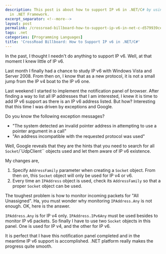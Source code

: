 ```yaml
---
description: This post is about how to support IP v6 in .NET/C# by using the new API
  in .NET Framework.
excerpt_separator: <!--more-->
layout: post
permalink: /crossroad-billboard-how-to-support-ip-v6-in-net-c-d579939ce0f0
tags: .net
categories: [Programming Languages]
title: 'CrossRoad Billboard: How to Support IP v6 in .NET/C#'
---
```

In the past, I thought I needn't do anything to support IP v6. Well, at that moment I knew little of IP v6.

Last month I finally had a chance to study IP v6 with Windows Vista and Server 2008. From then on, I know that as a new protocol, it is not a small jump from the IP v4 boat to the IP v6 one.
<!--more-->

Last weekend I started to implement the notification panel of browser. After finding a way to list all IP addresses that I am interested, I knew it is time to add IP v6 support as there is an IP v6 address listed. But how? Interesting that this time I was driven by exceptions and Google.

Do you know the following exception messages?

* "The system detected an invalid pointer address in attempting to use a pointer argument in a call"
* "An address incompatible with the requested protocol was used"

Well, Google reveals that they are the hints that you need to search for all `Socket`/`UdpClient`` objects used and let them aware of IP v6 existence.

My changes are,

1. Specify `AddressFamily` parameter when creating a `Socket` object. From then on, this `Socket` object will only be used for IP v4 or v6.
1. Every time an `IPAddress` object is used, check its `AddressFamily` so that a proper `Socket` object can be used.

The toughest problem is how to monitor incoming packets for "All Unassigned". Ha, you must wonder why monitoring `IPAddress.Any` is not enough. OK, here is the answer.

`IPAddress.Any` is for IP v4 only. `IPAddress.IPv6Any` must be used besides to monitor IP v6 packets. So finally I have to use two `Socket` objects in this panel. One is used for IP v4, and the other for IP v6.

It is perfect that I have this notification panel completed and in the meantime IP v6 support is accomplished. .NET platform really makes the progress quite smooth.
